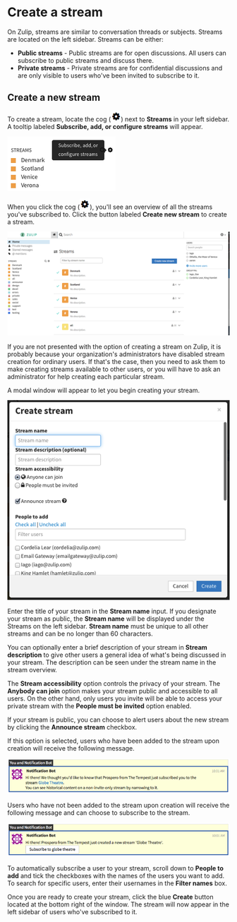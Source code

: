 # Create a stream
On Zulip, streams are similar to conversation threads or subjects. Streams are located on the left sidebar.
Streams can be either:
* **Public streams** - Public streams are for open discussions. All users can subscribe to public streams and discuss there.
* **Private streams** - Private streams are for confidential discussions and are only visible to users who've been invited to subscribe to it.

## Create a new stream
To create a stream, locate the cog (![cog](/static/images/help/cog.png)) next to **Streams** in your left sidebar. A tooltip labeled **Subscribe, add, or configure streams** will appear.

![Streams Cog](/static/images/help/streams-1.png)

When you click the cog (![cog](/static/images/help/cog.png)), you'll see an overview of all the streams you've subscribed to. Click the button labeled **Create new stream** to create a stream.

![Streams Overview](/static/images/help/streams-overview.png)

If you are not presented with the option of creating a stream on Zulip, it is probably because your organization's administrators have disabled stream creation for ordinary users. If that's the case, then you need to ask them to make creating streams available to other users, or you will have to ask an administrator for help creating each particular stream.

A modal window will appear to let you begin creating your stream.

![Streams Modal](/static/images/help/stream-modal.png)

Enter the title of your stream in the **Stream name** input. If you designate your stream as public, the **Stream name** will be displayed under the Streams on the left sidebar. **Stream name** must be unique to all other streams and can be no longer than 60 characters.

You can optionally enter a brief description of your stream in **Stream description** to give other users a general idea of what's being discussed in your stream. The description can be seen under the stream name in the stream overview.

The **Stream accessibility** option controls the privacy of your stream. The **Anybody can join** option makes your stream public and accessible to all users. On the other hand, only users you invite will be able to access your private stream with the **People must be invited** option enabled.

If your stream is public, you can choose to alert users about the new stream by clicking the **Announce stream** checkbox.

If this option is selected, users who have been added to the stream upon creation will receive the following message.

![Streams User Added](/static/images/help/stream-add-alert.png)

Users who have not been added to the stream upon creation will receive the following message and can choose to subscribe to the stream.

![Streams User Subscribe](/static/images/help/stream-subscribe.png)

To automatically subscribe a user to your stream, scroll down to **People to add** and tick the checkboxes with the names of the users you want to add. To search for specific users, enter their usernames in the **Filter names** box.

Once you are ready to create your stream, click the blue **Create** button located at the bottom right of the window. The stream will now appear in the left sidebar of users who've subscribed to it.
